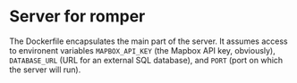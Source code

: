 # Server for romper

The Dockerfile encapsulates the main part of the server. It assumes access to environent variables
`MAPBOX_API_KEY` (the Mapbox API key, obviously), `DATABASE_URL` (URL for an external SQL database),
and `PORT` (port on which the server will run).
